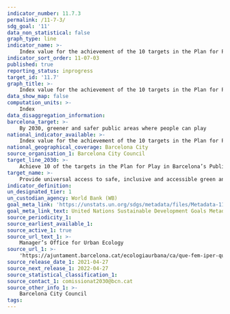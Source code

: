 ```yaml
---
indicator_number: 11.7.3
permalink: /11-7-3/
sdg_goal: '11'
data_non_statistical: false
graph_type: line
indicator_name: >-
    Index value for the achievement of the 10 targets in the Plan for Play in Barcelona’s Public Spaces 2019-2030 
indicator_sort_order: 11-07-03
published: true
reporting_status: inprogress
target_id: '11.7'
graph_title: >-
    Index value for the achievement of the 10 targets in the Plan for Play in Barcelona’s Public Spaces 2019-2030 
data_show_map: false
computation_units: >-
    Index
data_disaggregation_information: 
barcelona_target: >-
    By 2030, greener and safer public areas where people can play
national_indicator_available: >-
    Index value for the achievement of the 10 targets in the Plan for Play in Barcelona’s Public Spaces 2019-2030 
national_geographical_coverage: Barcelona City
source_organisation_1: Barcelona City Council
target_line_2030: >-
    Achieve 10 of the targets in the Plan for Play in Barcelona’s Public Spaces. Target value 2030: Index value pending
target_name: >-
    Provide universal access to safe, inclusive and accessible green and public spaces, in particular for women and children, older people and persons with disabilities
indicator_definition:
un_designated_tier: 1
un_custodian_agency: World Bank (WB)
goal_meta_link: 'https://unstats.un.org/sdgs/metadata/files/Metadata-11-07-01.pdf'
goal_meta_link_text: United Nations Sustainable Development Goals Metadata (pdf 894kB)
source_periodicity_1: 
source_earliest_available_1: 
source_active_1: true
source_url_text_1: >-
    Manager’s Office for Urban Ecology
source_url_1: >-
    'https://ajuntament.barcelona.cat/ecologiaurbana/ca/que-fem-iper-que/espai-public-de-qualitat/barcelona-dona-molt-de-joc'
source_release_date_1: 2021-04-27
source_next_release_1: 2022-04-27
source_statistical_classification_1: 
source_contact_1: comissionat2030@bcn.cat
source_other_info_1: >-
    Barcelona City Council
tags:
---
```

